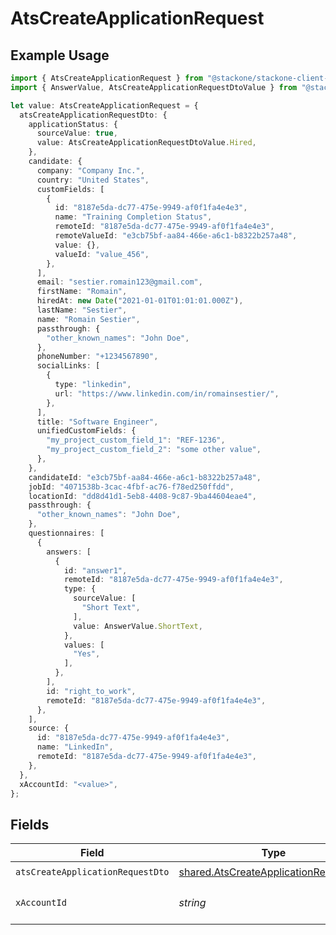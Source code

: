 # AtsCreateApplicationRequest

## Example Usage

```typescript
import { AtsCreateApplicationRequest } from "@stackone/stackone-client-ts/sdk/models/operations";
import { AnswerValue, AtsCreateApplicationRequestDtoValue } from "@stackone/stackone-client-ts/sdk/models/shared";

let value: AtsCreateApplicationRequest = {
  atsCreateApplicationRequestDto: {
    applicationStatus: {
      sourceValue: true,
      value: AtsCreateApplicationRequestDtoValue.Hired,
    },
    candidate: {
      company: "Company Inc.",
      country: "United States",
      customFields: [
        {
          id: "8187e5da-dc77-475e-9949-af0f1fa4e4e3",
          name: "Training Completion Status",
          remoteId: "8187e5da-dc77-475e-9949-af0f1fa4e4e3",
          remoteValueId: "e3cb75bf-aa84-466e-a6c1-b8322b257a48",
          value: {},
          valueId: "value_456",
        },
      ],
      email: "sestier.romain123@gmail.com",
      firstName: "Romain",
      hiredAt: new Date("2021-01-01T01:01:01.000Z"),
      lastName: "Sestier",
      name: "Romain Sestier",
      passthrough: {
        "other_known_names": "John Doe",
      },
      phoneNumber: "+1234567890",
      socialLinks: [
        {
          type: "linkedin",
          url: "https://www.linkedin.com/in/romainsestier/",
        },
      ],
      title: "Software Engineer",
      unifiedCustomFields: {
        "my_project_custom_field_1": "REF-1236",
        "my_project_custom_field_2": "some other value",
      },
    },
    candidateId: "e3cb75bf-aa84-466e-a6c1-b8322b257a48",
    jobId: "4071538b-3cac-4fbf-ac76-f78ed250ffdd",
    locationId: "dd8d41d1-5eb8-4408-9c87-9ba44604eae4",
    passthrough: {
      "other_known_names": "John Doe",
    },
    questionnaires: [
      {
        answers: [
          {
            id: "answer1",
            remoteId: "8187e5da-dc77-475e-9949-af0f1fa4e4e3",
            type: {
              sourceValue: [
                "Short Text",
              ],
              value: AnswerValue.ShortText,
            },
            values: [
              "Yes",
            ],
          },
        ],
        id: "right_to_work",
        remoteId: "8187e5da-dc77-475e-9949-af0f1fa4e4e3",
      },
    ],
    source: {
      id: "8187e5da-dc77-475e-9949-af0f1fa4e4e3",
      name: "LinkedIn",
      remoteId: "8187e5da-dc77-475e-9949-af0f1fa4e4e3",
    },
  },
  xAccountId: "<value>",
};
```

## Fields

| Field                                                                                                 | Type                                                                                                  | Required                                                                                              | Description                                                                                           |
| ----------------------------------------------------------------------------------------------------- | ----------------------------------------------------------------------------------------------------- | ----------------------------------------------------------------------------------------------------- | ----------------------------------------------------------------------------------------------------- |
| `atsCreateApplicationRequestDto`                                                                      | [shared.AtsCreateApplicationRequestDto](../../../sdk/models/shared/atscreateapplicationrequestdto.md) | :heavy_check_mark:                                                                                    | N/A                                                                                                   |
| `xAccountId`                                                                                          | *string*                                                                                              | :heavy_check_mark:                                                                                    | The account identifier                                                                                |